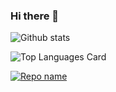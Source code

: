 ### Hi there 👋

<!--
**fatihsahin3/fatihsahin3** is a ✨ _special_ ✨ repository because its `README.md` (this file) appears on your GitHub profile.

Here are some ideas to get you started:

- 🔭 I’m currently working on ...
- 🌱 I’m currently learning ...
- 👯 I’m looking to collaborate on ...
- 🤔 I’m looking for help with ...
- 💬 Ask me about ...
- 📫 How to reach me: ...
- 😄 Pronouns: ...
- ⚡ Fun fact: ...
-->

![Github stats](https://github-readme-stats.vercel.app/api?username=fatihsahin3&theme=highcontrast&show_icons=true&count_private=true)

![Top Languages Card](https://github-readme-stats.vercel.app/api/top-langs/?username=fatihsahin3)

[![Repo name](https://github-readme-stats.vercel.app/api/pin/?username=fatihsahin3&repo=fatihsahin3&show_owner=true)](https://github.com/fatihsahin3/fatihsahin3)
